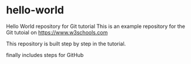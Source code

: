 # hello-world
Hello World repository for Git tutorial
This is an example repository for the Git tutoial on https://www.w3schools.com

This repository is built step by step in the tutorial.

finally includes steps for GitHub
